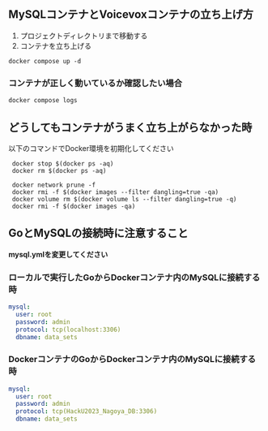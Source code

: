 ## MySQLコンテナとVoicevoxコンテナの立ち上げ方
1. プロジェクトディレクトリまで移動する
2. コンテナを立ち上げる
```
docker compose up -d
```
### コンテナが正しく動いているか確認したい場合
```
docker compose logs
```

## どうしてもコンテナがうまく立ち上がらなかった時
以下のコマンドでDocker環境を初期化してください
```
 docker stop $(docker ps -aq)
 docker rm $(docker ps -aq)
 
 docker network prune -f
 docker rmi -f $(docker images --filter dangling=true -qa)
 docker volume rm $(docker volume ls --filter dangling=true -q)
 docker rmi -f $(docker images -qa)
```

## GoとMySQLの接続時に注意すること
**mysql.ymlを変更してください**
### ローカルで実行したGoからDockerコンテナ内のMySQLに接続する時

```mysql.yml
mysql:
  user: root
  password: admin
  protocol: tcp(localhost:3306)
  dbname: data_sets
```

### DockerコンテナのGoからDockerコンテナ内のMySQLに接続する時
```mysql.yml
mysql:
  user: root
  password: admin
  protocol: tcp(HackU2023_Nagoya_DB:3306)
  dbname: data_sets
```
